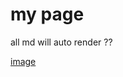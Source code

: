 # my page

all md will auto render ??

[image](https://fghhfg.github.io/findsthinterest/img/2017-01-03%2011_18_07-%E5%BD%AC%E5%BD%AC%E6%B4%8B%E8%A1%8C%E6%9C%89%E9%99%90%E5%85%AC%E5%8F%B8%20%C2%B7%20%E9%99%B3%E5%BF%97%E5%BD%AC%20%C2%B7%20%E8%87%BA%E4%B8%AD%E5%B8%82%E8%A5%BF%E5%B1%AF%E5%8D%80%E6%83%A0%E4%BE%86%E9%87%8C%E5%B8%82%E6%94%BF%E8%B7%AF500%E8%99%9F22%E6%A8%93%E4%B9%8B5.png)
